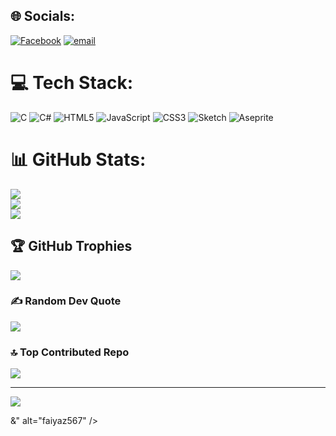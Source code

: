 
## 🌐 Socials:
[![Facebook](https://img.shields.io/badge/Facebook-%231877F2.svg?logo=Facebook&logoColor=white)](https://facebook.com/https://www.facebook.com/share/1AHWsrZSvT/?mibextid=wwXIfr) [![email](https://img.shields.io/badge/Email-D14836?logo=gmail&logoColor=white)](mailto:faiyaztahsin7@gmail.com) 

# 💻 Tech Stack:
![C](https://img.shields.io/badge/c-%2300599C.svg?style=for-the-badge&logo=c&logoColor=white) ![C#](https://img.shields.io/badge/c%23-%23239120.svg?style=for-the-badge&logo=csharp&logoColor=white) ![HTML5](https://img.shields.io/badge/html5-%23E34F26.svg?style=for-the-badge&logo=html5&logoColor=white) ![JavaScript](https://img.shields.io/badge/javascript-%23323330.svg?style=for-the-badge&logo=javascript&logoColor=%23F7DF1E) ![CSS3](https://img.shields.io/badge/css3-%231572B6.svg?style=for-the-badge&logo=css3&logoColor=white) ![Sketch](https://img.shields.io/badge/Sketch-FFB387?style=for-the-badge&logo=sketch&logoColor=black) ![Aseprite](https://img.shields.io/badge/Aseprite-FFFFFF?style=for-the-badge&logo=Aseprite&logoColor=#7D929E)
# 📊 GitHub Stats:
![](https://github-readme-stats.vercel.app/api?username=faiyaz567&theme=cobalt2&hide_border=false&include_all_commits=false&count_private=true)<br/>
![](https://nirzak-streak-stats.vercel.app/?user=faiyaz567&theme=cobalt2&hide_border=false)<br/>
![](https://github-readme-stats.vercel.app/api/top-langs/?username=faiyaz567&theme=cobalt2&hide_border=false&include_all_commits=false&count_private=true&layout=compact)

## 🏆 GitHub Trophies
![](https://github-profile-trophy.vercel.app/?username=faiyaz567&theme=gruvbox&no-frame=false&no-bg=true&margin-w=4)

### ✍️ Random Dev Quote
![](https://quotes-github-readme.vercel.app/api?type=vetical&theme=gruvbox)

### 🔝 Top Contributed Repo
![](https://github-contributor-stats.vercel.app/api?username=faiyaz567&limit=5&theme=merko&combine_all_yearly_contributions=true)

---
[![](https://visitcount.itsvg.in/api?id=faiyaz567&icon=2&color=7)](https://visitcount.itsvg.in)

<!-- Proudly created with GPRM ( https://gprm.itsvg.in ) -->&" alt="faiyaz567" /></p>
